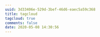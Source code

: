```yaml
---
uuid: 3d33406e-529d-3bef-46d6-eaec5a59c368
title: tagcloud
tagcloud: true
comments: false
date: 2020-05-08 14:30:56
---
```

